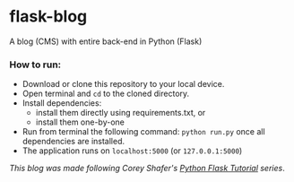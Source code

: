 # flask-blog
A blog (CMS) with entire back-end in Python (Flask)

### How to run:
* Download or clone this repository to your local device.
* Open terminal and `cd` to the cloned directory.
* Install dependencies:
  - install them directly using requirements.txt, or
  - install them one-by-one
* Run from terminal the following command: `python run.py` once all dependencies are installed.
* The application runs on `localhost:5000` (or `127.0.0.1:5000`)

_This blog was made following Corey Shafer's [Python Flask Tutorial](https://www.youtube.com/watch?v=MwZwr5Tvyxo&list=PL-osiE80TeTs4UjLw5MM6OjgkjFeUxCYH) series_.
